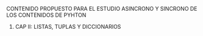 CONTENIDO PROPUESTO PARA EL ESTUDIO ASINCRONO Y SINCRONO DE LOS CONTENIDOS DE PYHTON 
1)  CAP II: LISTAS, TUPLAS Y DICCIONARIOS
